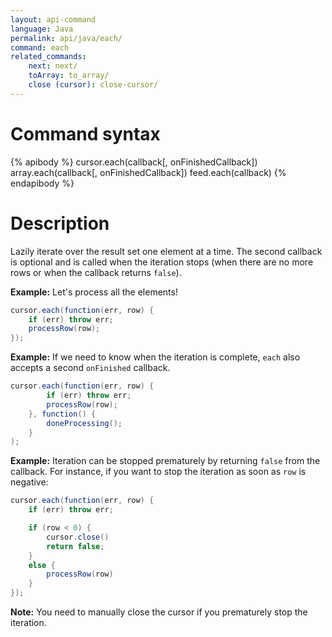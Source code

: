 ```yaml
---
layout: api-command
language: Java
permalink: api/java/each/
command: each
related_commands:
    next: next/
    toArray: to_array/
    close (cursor): close-cursor/
---
```


# Command syntax #

{% apibody %}
cursor.each(callback[, onFinishedCallback])
array.each(callback[, onFinishedCallback])
feed.each(callback)
{% endapibody %}

# Description #

Lazily iterate over the result set one element at a time. The second callback is optional
and is called when the iteration stops (when there are no more rows or when the callback
returns `false`).

__Example:__ Let's process all the elements!

```java
cursor.each(function(err, row) {
    if (err) throw err;
    processRow(row);
});
```

__Example:__ If we need to know when the iteration is complete, `each` also accepts a second `onFinished` callback.

```java
cursor.each(function(err, row) {
        if (err) throw err;
        processRow(row);
    }, function() {
        doneProcessing();
    }
);
```


__Example:__ Iteration can be stopped prematurely by returning `false` from the callback.
For instance, if you want to stop the iteration as soon as `row` is negative:

```java
cursor.each(function(err, row) {
    if (err) throw err;

    if (row < 0) {
        cursor.close()
        return false;
    }
    else {
        processRow(row)
    }
});
```

__Note:__ You need to manually close the cursor if you prematurely stop the iteration.
